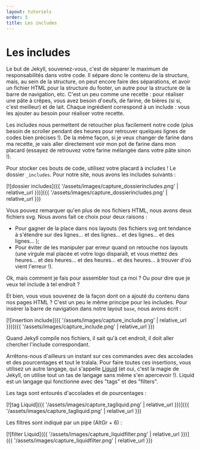```yaml
---
layout: tutoriels
order: 5
title: Les includes
---
```

# Les includes
Le but de Jekyll, souvenez-vous, c'est de séparer le maximum de responsabilités dans votre code. Il sépare donc le contenu de la structure, mais, au sein de la structure, on peut encore faire des séparations, et avoir un fichier HTML pour la structure du footer, un autre pour la structure de la barre de navigation, etc. C'est un peu comme une recette : pour réaliser une pâte à crêpes, vous avez besoin d'oeufs, de farine, de bières (si si, c'est meilleur) et de lait. Chaque ingrédient correspond à un include : vous les ajouter au besoin pour réaliser votre recette. 

Les includes nous permettent de retoucher plus facilement notre code (plus besoin de scroller pendant des heures pour retrouver quelques lignes de codes bien précises !). De la même façon, si je veux changer de farine dans ma recette, je vais aller directement voir mon pot de farine dans mon placard (essayez de retrouvez votre farine mélangée dans votre pâte sinon !).

Pour stocker ces bouts de code, utilisez votre placard à includes ! Le dossier `_includes`. Pour notre site, nous avons les includes suivants :

[![dossier includes]({{ '/assets/images/capture_dossierincludes.png' | relative_url }})]({{ '/assets/images/capture_dossierincludes.png' | relative_url }})

Vous pouvez remarquer qu'en plus de nos fichiers HTML, nous avons deux fichiers svg. Nous avons fait ce choix pour deux raisons :
- Pour gagner de la place dans nos layouts (les fichiers svg ont tendance à s'étendre sur des lignes... et des lignes... et des lignes... et des lignes... );
- Pour éviter de les manipuler par erreur quand on retouche nos layouts (une virgule mal placée et votre logo disparaît, et vous mettez des heures... et des heures... et des heures... et des heures... à trouver d'où vient l'erreur !).

Ok, mais comment je fais pour assembler tout ça moi ? Ou pour dire que je veux tel include à tel endroit ? 

Et bien, vous vous souvenez de la façon dont on a ajouté du contenu dans nos pages HTML ? C'est un peu le même principe pour les includes. Pour insérer la barre de navigation dans notre layout `base`, nous avons écrit : 

[![insertion include]({{ '/assets/images/capture_include.png' | relative_url }})]({{ '/assets/images/capture_include.png' | relative_url }})

Quand Jekyll compile nos fichiers, il sait qu'à cet endroit, il doit aller chercher l'include correspondant.

Arrêtons-nous d'ailleurs un instant sur ces commandes avec des accolades et des pourcentages et tout le tralala. Pour faire toutes ces insertions, vous utilisez un autre langage, qui s'appelle [Liquid](https://shopify.github.io/liquid/basics/introduction/) (et oui, c'est la magie de Jekyll, on utilise tout un tas de langage sans même s'en apercevoir !). Liquid est un langage qui fonctionne avec des "tags" et des "filters". 

Les tags sont entourés d'accolades et de pourcentages :

[![tag Liquid]({{ '/assets/images/capture_tagliquid.png' | relative_url }})]({{ '/assets/images/capture_tagliquid.png' | relative_url }})

Les filtres sont indiqué par un pipe (AltGr + 6) :

[![filter Liquid]({{ '/assets/images/capture_liquidfilter.png' | relative_url }})]({{ '/assets/images/capture_liquidfilter.png' | relative_url }})










